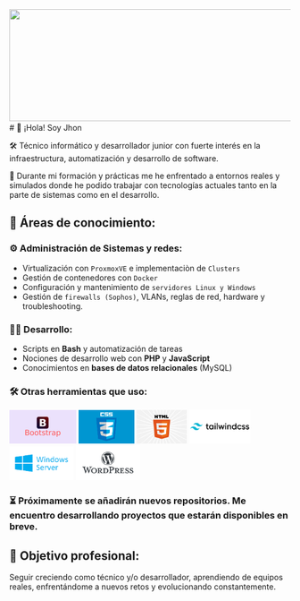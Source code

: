 <img src="imgs/gif.gif" width=900 height=200>
# 👋 ¡Hola! Soy Jhon

🛠️ Técnico informático y desarrollador junior con fuerte interés en la infraestructura, automatización y desarrollo de software.

📌 Durante mi formación y prácticas me he enfrentado a entornos reales y simulados donde he podido trabajar con tecnologías actuales tanto en la parte de sistemas como en el desarrollo.

## 🔧 Áreas de conocimiento:

### ⚙️ Administración de Sistemas y redes:
- Virtualización con `ProxmoxVE` e implementaciòn de `Clusters`
- Gestión de contenedores con `Docker`
- Configuración y mantenimiento de `servidores Linux y Windows`
- Gestión de `firewalls (Sophos)`, VLANs, reglas de red, hardware y troubleshooting.

### 👨‍💻 Desarrollo:
- Scripts en **Bash** y automatización de tareas
- Nociones de desarrollo web con **PHP** y **JavaScript**
- Conocimientos en **bases de datos relacionales** (MySQL)

### 🛠️ Otras herramientas que uso:
<img src="imgs/bootstrap.png" width=120> <img src="imgs/css.jpg" width=100> <img src="imgs/html.jpg" width=90> <img src="imgs/tailwind.png" width=110> <img src="imgs/windows.png" width=115> <img src="imgs/wordpress.png" width=115>

### ⏳ Próximamente se añadirán nuevos repositorios. Me encuentro desarrollando proyectos que estarán disponibles en breve.

## 🚀 Objetivo profesional:
Seguir creciendo como técnico y/o desarrollador, aprendiendo de equipos reales, enfrentándome a nuevos retos y evolucionando constantemente.

